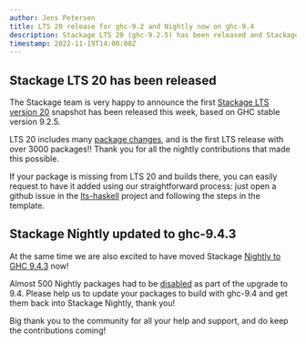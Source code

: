 ```yaml
---
author: Jens Petersen
title: LTS 20 release for ghc-9.2 and Nightly now on ghc-9.4
description: Stackage LTS 20 (ghc-9.2.5) has been released and Stackage Nightly moves to ghc-9.4.3.
timestamp: 2022-11-19T14:00:00Z
---
```


## Stackage LTS 20 has been released

The Stackage team is very happy to announce the first [Stackage LTS version 20](https://www.stackage.org/lts-20.0) snapshot has been released this week, based on GHC stable version 9.2.5.

LTS 20 includes many [package changes](https://www.stackage.org/diff/lts-19.32/lts-20.0), and is the first LTS release with over 3000 packages!! Thank you for all the nightly contributions that made this possible.

If your package is missing from LTS 20 and builds there, you can easily request to have it added using our straightforward process: just open a github issue in the [lts-haskell](https://github.com/commercialhaskell/lts-haskell/issues) project and following the steps in the template.

## Stackage Nightly updated to ghc-9.4.3

At the same time we are also excited to have moved Stackage [Nightly to GHC 9.4.3](https://www.stackage.org/nightly-2022-11-19) now!

Almost 500 Nightly packages had to be [disabled](https://www.stackage.org/diff/nightly-2022-11-17/nightly-2022-11-19) as part of the upgrade to 9.4. Please help us to update your packages to build with ghc-9.4 and get them back into Stackage Nightly, thank you!

Big thank you to the community for all your help and support, and do keep the contributions coming!
